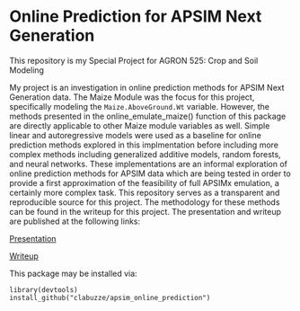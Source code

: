 # Online Prediction for APSIM Next Generation
This repository is my Special Project for AGRON 525: Crop and Soil Modeling

My project is an investigation in online prediction methods for APSIM Next Generation data. The Maize Module was the focus for this project, specifically modeling the `Maize.AboveGround.Wt` variable. However, the methods presented in the online_emulate_maize() function of this package are directly applicable to other Maize module variables as well. Simple linear and autoregressive models were used as a baseline for online prediction methods explored in this implmentation before including more complex methods including generalized additive models, random forests, and neural networks. These implementations are an informal exploration of online prediction methods for APSIM data which are being tested in order to provide a first approximation of the feasibility of full APSIMx emulation, a certainly more complex task. This repository serves as a transparent and reproducible source for this project. The methodology for these methods can be found in the writeup for this project. The presentation and writeup are published at the following links:

[Presentation](http://rpubs.com/clabuzze/apsimo)

[Writeup](labuzzetta_525_project.pdf)

This package may be installed via:

```{r}
library(devtools)
install_github("clabuzze/apsim_online_prediction")
```
